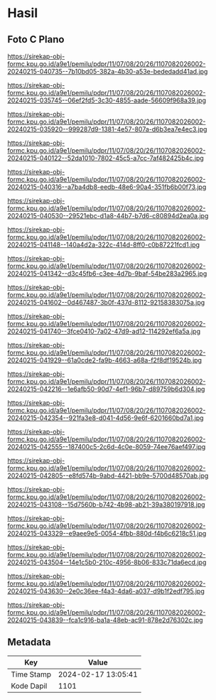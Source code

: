 # Hasil

## Foto C Plano

https://sirekap-obj-formc.kpu.go.id/a9e1/pemilu/pdpr/11/07/08/20/26/1107082026002-20240215-040735--7b10bd05-382a-4b30-a53e-bededadd41ad.jpg

https://sirekap-obj-formc.kpu.go.id/a9e1/pemilu/pdpr/11/07/08/20/26/1107082026002-20240215-035745--06ef2fd5-3c30-4855-aade-56609f968a39.jpg

https://sirekap-obj-formc.kpu.go.id/a9e1/pemilu/pdpr/11/07/08/20/26/1107082026002-20240215-035920--999287d9-1381-4e57-807a-d6b3ea7e4ec3.jpg

https://sirekap-obj-formc.kpu.go.id/a9e1/pemilu/pdpr/11/07/08/20/26/1107082026002-20240215-040122--52da1010-7802-45c5-a7cc-7af482425b4c.jpg

https://sirekap-obj-formc.kpu.go.id/a9e1/pemilu/pdpr/11/07/08/20/26/1107082026002-20240215-040316--a7ba4db8-eedb-48e6-90a4-351fb6b00f73.jpg

https://sirekap-obj-formc.kpu.go.id/a9e1/pemilu/pdpr/11/07/08/20/26/1107082026002-20240215-040530--29521ebc-d1a8-44b7-b7d6-c80894d2ea0a.jpg

https://sirekap-obj-formc.kpu.go.id/a9e1/pemilu/pdpr/11/07/08/20/26/1107082026002-20240215-041148--140a4d2a-322c-414d-8ff0-c0b87221fcd1.jpg

https://sirekap-obj-formc.kpu.go.id/a9e1/pemilu/pdpr/11/07/08/20/26/1107082026002-20240215-041342--d3c45fb6-c3ee-4d7b-9baf-54be283a2965.jpg

https://sirekap-obj-formc.kpu.go.id/a9e1/pemilu/pdpr/11/07/08/20/26/1107082026002-20240215-041602--0d467487-3b0f-437d-8112-92158383075a.jpg

https://sirekap-obj-formc.kpu.go.id/a9e1/pemilu/pdpr/11/07/08/20/26/1107082026002-20240215-041740--3fce0410-7a02-47d9-ad12-114292ef6a5a.jpg

https://sirekap-obj-formc.kpu.go.id/a9e1/pemilu/pdpr/11/07/08/20/26/1107082026002-20240215-041929--61a0cde2-fa9b-4663-a68a-f2f8df19524b.jpg

https://sirekap-obj-formc.kpu.go.id/a9e1/pemilu/pdpr/11/07/08/20/26/1107082026002-20240215-042216--1e6afb50-90d7-4ef1-96b7-d89759b6d304.jpg

https://sirekap-obj-formc.kpu.go.id/a9e1/pemilu/pdpr/11/07/08/20/26/1107082026002-20240215-042354--921fa3e8-d041-4d56-9e6f-6201660bd7a1.jpg

https://sirekap-obj-formc.kpu.go.id/a9e1/pemilu/pdpr/11/07/08/20/26/1107082026002-20240215-042555--187400c5-2c6d-4c0e-8059-74ee76aef497.jpg

https://sirekap-obj-formc.kpu.go.id/a9e1/pemilu/pdpr/11/07/08/20/26/1107082026002-20240215-042805--e8fd574b-9abd-4421-bb9e-5700d48570ab.jpg

https://sirekap-obj-formc.kpu.go.id/a9e1/pemilu/pdpr/11/07/08/20/26/1107082026002-20240215-043108--15d7560b-b742-4b98-ab21-39a380197918.jpg

https://sirekap-obj-formc.kpu.go.id/a9e1/pemilu/pdpr/11/07/08/20/26/1107082026002-20240215-043329--e9aee9e5-0054-4fbb-880d-f4b6c6218c51.jpg

https://sirekap-obj-formc.kpu.go.id/a9e1/pemilu/pdpr/11/07/08/20/26/1107082026002-20240215-043504--14e1c5b0-210c-4956-8b06-833c71da6ecd.jpg

https://sirekap-obj-formc.kpu.go.id/a9e1/pemilu/pdpr/11/07/08/20/26/1107082026002-20240215-043630--2e0c36ee-f4a3-4da6-a037-d9b1f2edf795.jpg

https://sirekap-obj-formc.kpu.go.id/a9e1/pemilu/pdpr/11/07/08/20/26/1107082026002-20240215-043839--fca1c916-ba1a-48eb-ac91-878e2d76302c.jpg


## Metadata

| Key        | Value               |
| ---------- | ------------------- |
| Time Stamp | 2024-02-17 13:05:41 |
| Kode Dapil | 1101                |



